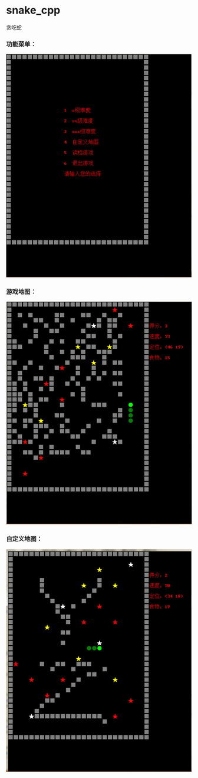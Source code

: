 # snake_cpp
贪吃蛇

<h3>功能菜单：</h3>
<img src="https://github.com/wellzhen/snake_cpp/blob/master/snake_cpp/image/snake_1.jpg"/>
<h3>游戏地图：</h3>
<img src="https://github.com/wellzhen/snake_cpp/blob/master/snake_cpp/image/snake_2.jpg"/>
<h3>自定义地图：</h3>
<img src="https://github.com/wellzhen/snake_cpp/blob/master/snake_cpp/image/snake_3.jpg"/>
